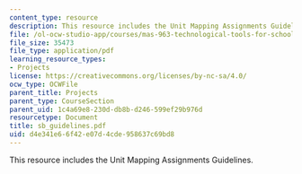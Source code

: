 ```yaml
---
content_type: resource
description: This resource includes the Unit Mapping Assignments Guidelines.
file: /ol-ocw-studio-app/courses/mas-963-technological-tools-for-school-reform-fall-2005/d4e341e66f42e07d4cde958637c69bd8_sb_guidelines.pdf
file_size: 35473
file_type: application/pdf
learning_resource_types:
- Projects
license: https://creativecommons.org/licenses/by-nc-sa/4.0/
ocw_type: OCWFile
parent_title: Projects
parent_type: CourseSection
parent_uid: 1c4a69e8-230d-db8b-d246-599ef29b976d
resourcetype: Document
title: sb_guidelines.pdf
uid: d4e341e6-6f42-e07d-4cde-958637c69bd8
---
```

This resource includes the Unit Mapping Assignments Guidelines.